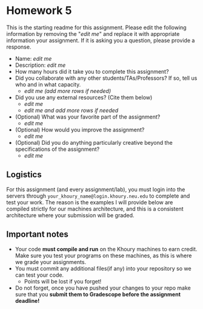 # Homework 5

This is the starting readme for this assignment.  Please edit the following information by removing the "*edit me*" and replace it with appropriate information your assignment. If it is asking you a question, please provide a response.

- Name: *edit me*
- Description: *edit me*
- How many hours did it take you to complete this assignment? 
- Did you collaborate with any other students/TAs/Professors? If so, tell us who and in what capacity.
  - *edit me (add more rows if needed)*
- Did you use any external resources? (Cite them below)
  - *edit me*
  - *edit me and add more rows if needed*
- (Optional) What was your favorite part of the assignment? 
  - *edit me*
- (Optional) How would you improve the assignment? 
  - *edit me*
- (Optional) Did you do anything particularly creative beyond the specifications of the assignment?
  - *edit me*

## Logistics

For this assignment (and every assignment/lab), you must login into the servers through `your_khoury_name@login.khoury.neu.edu` to complete and test your work. The reason is the examples I will provide below are compiled strictly for our machines architecture, and this is a consistent architecture where your submission will be graded.

## Important notes

* Your code **must compile and run** on the Khoury machines to earn credit. Make sure you test your programs on these machines, as this is where we grade your assignments.
* You must commit any additional files(if any) into your repository so we can test your code.
  * Points will be lost if you forget!
* Do not forget, once you have pushed your changes to your repo make sure that you **submit them to Gradescope before the assignment deadline!**

